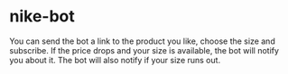 # nike-bot
You can send the bot a link to the product you like, choose the size and subscribe. If the price drops and your size is available, the bot will notify you about it. The bot will also notify if your size runs out.
